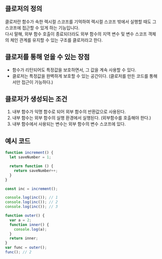 ## 클로저의 정의
클로저란 함수가 속한 렉시컬 스코프를 기억하여 렉시컬 스코프 밖에서 실행할 때도 그 스코프에 접근할 수 있게 하는 기능입니다. <br/>
다시 말해, 외부 함수 호출이 종료되더라도 외부 함수의 지역 변수 및 변수 스코프 객체의 체인 관계를 유지할 수 있는 구조를 클로저라고 한다.

## 클로저를 통해 얻을 수 있는 장점
- 함수가 리턴되어도 특정값을 보호하면서, 그 값을 계속 사용할 수 있다.
- 클로저는 특정값을 완벽하게 보호할 수 있는 공간이다. (클로저를 만든 코드를 통해서만 접근이 가능하다.)

## 클로저가 생성되는 조건
1. 내부 함수가 익명 함수로 되어 외부 함수의 반환값으로 사용된다.
2. 내부 함수는 외부 함수의 실행 환경에서 실행된다. (외부함수를 호출해야 한다.)
3. 내부 함수에서 사용되는 변수는 외부 함수의 변수 스코프에 있다.

## 예시 코드 
```js
function increment() {
  let saveNumber = 1;

  return function () {
    return saveNumber++;
  }
}

const inc = increment();

console.log(inc()); // 1
console.log(inc()); // 2
console.log(inc()); // 3
```

```javascript
function outer() {
  var a = 2;
  function inner() {
    console.log(a);
  }
  return inner;
}
var func = outer();
func(); // 2
```
